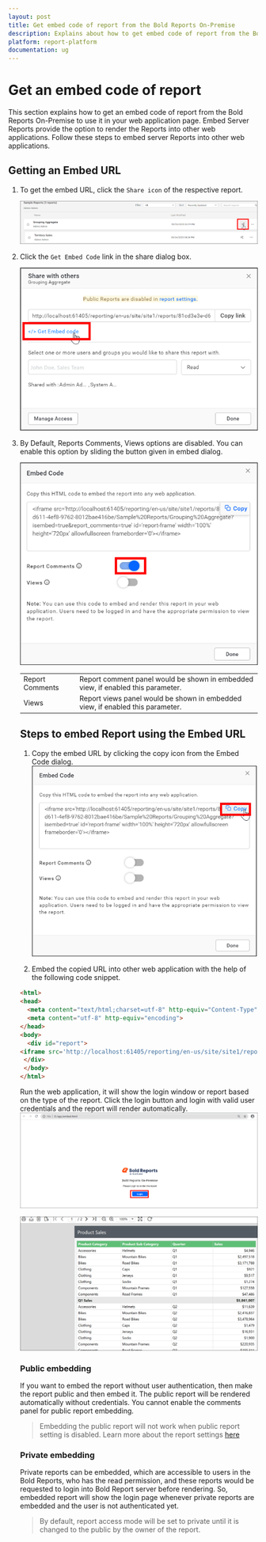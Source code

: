 ```yaml
---
layout: post
title: Get embed code of report from the Bold Reports On-Premise
description: Explains about how to get embed code of report from the Bold Reports On-Premise to use it your web application page.
platform: report-platform
documentation: ug
---
```


# Get an embed code of report

This section explains how to get an embed code of report from the Bold Reports On-Premise to use it in your web application page. Embed Server Reports provide the option to render the Reports into other web applications. Follow these steps to embed server Reports into other web applications.

## Getting an Embed URL

1. To get the embed URL, click the `Share icon` of the respective report.

   ![Share Icon](/static/assets/on-premise/images/embed-server-reports-in-application/iframe/share-option.png)

2. Click the `Get Embed Code` link in the share dialog box.

    ![Disabled Comment](/static/assets/on-premise/images/embed-server-reports-in-application/iframe/get-embed-code-link.png)

3. By Default, Reports Comments, Views options are disabled. You can enable this option by sliding the button given in embed dialog.

    ![Sliding Option](/static/assets/on-premise/images/embed-server-reports-in-application/iframe/sliding-option.png)

    <table>
    <tr>
      <td>
       Report Comments
      </td>
      <td>
       Report comment panel would be shown in embedded view, if enabled this parameter.
      </td>
    </tr>
    <tr>
      <td>
       Views
      </td>
      <td>
       Report views panel would be shown in embedded view, if enabled this parameter.
      </td>
    </tr>
</table>  

## Steps to embed Report using the Embed URL

1. Copy the embed URL by clicking the copy icon from the Embed Code dialog.
    ![Embed URL](/static/assets/on-premise/images/embed-server-reports-in-application/iframe/embed-code-copy-option.png)

2. Embed the copied URL into other web application with the help of the following code snippet.

  ```html
  <html>
  <head>
    <meta content="text/html;charset=utf-8" http-equiv="Content-Type">
    <meta content="utf-8" http-equiv="encoding">
  </head>
  <body>
    <div id="report">
  <iframe src='http://localhost:61405/reporting/en-us/site/site1/reports/81cd3e3e-d611-4ef8-9762-8012bae416be/Sample%20Reports/Grouping%20Aggregate?isembed=true' id='report-frame' width='100%' height='720px' allowfullscreen frameborder='0'></iframe>
   </div>
   </body>
  </html>
  ```

Run the web application, it will show the login window or report based on the type of the report. Click the login button and login with valid user credentials and the report will render automatically.
  ![Embed Login Page](/static/assets/on-premise/images/embed-server-reports-in-application/iframe/login.png)

  ![Embed Report](/static/assets/on-premise/images/embed-server-reports-in-application/iframe/report-loaded.png)

### Public embedding

If you want to embed the report without user authentication, then make the report public and then embed it. The public report will be rendered automatically without credentials. You cannot enable the comments panel for public report embedding.

>Embedding the public report will not work when public report setting is disabled. Learn more about the report settings [here](/on-premise/settings/report-settings/)

### Private embedding

Private reports can be embedded, which are accessible to users in the Bold Reports, who has the read permission, and these reports would be requested to login into Bold Report server before rendering. So, embedded report will show the login page whenever private reports are embedded and the user is not authenticated yet.

>By default, report access mode will be set to private until it is changed to the public by the owner of the report.